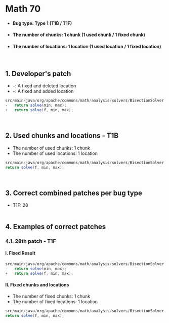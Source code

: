 # Math 70
* <h4>Bug type: Type 1 (T1B / T1F)</h4>
* <h4>The number of chunks: 1 chunk (1 used chunk / 1 fixed chunk)</h4>
* <h4>The number of locations: 1 location (1 used location / 1 fixed location)</h4>
<br>

## 1. Developer's patch
* `-`: A fixed and deleted location
* `+`: A fixed and added location
```java
src/main/java/org/apache/commons/math/analysis/solvers/BisectionSolver.java: 72
-   return solve(min, max);
+   return solve(f, min, max);
```
<br>

## 2. Used chunks and locations - T1B
* The number of used chunks: 1 chunk
* The number of used locations: 1 location
```java
src/main/java/org/apache/commons/math/analysis/solvers/BisectionSolver.java: 72
return solve(f, min, max);
```
<br>

## 3. Correct combined patches per bug type
* T1F: 28
<br><br>

## 4. Examples of correct patches
### 4.1. 28th patch - T1F
#### I. Fixed Result
```java
src/main/java/org/apache/commons/math/analysis/solvers/BisectionSolver.java: 72
-   return solve(min, max);
+   return solve(f, min, max);
```

#### II. Fixed chunks and locations
* The number of fixed chunks: 1 chunk
* The number of fixed locations: 1 location
```java
src/main/java/org/apache/commons/math/analysis/solvers/BisectionSolver.java: 72
return solve(f, min, max);
```  
<br><br>